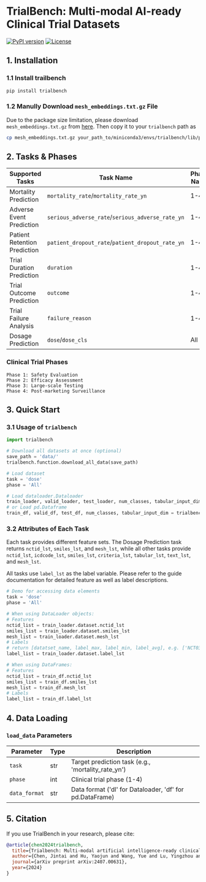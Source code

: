 # TrialBench: Multi-modal AI-ready Clinical Trial Datasets

[![PyPI version](https://pypi-camo.freetls.fastly.net/1084b9f2f9dfb3ed603718f4160bbbce019cb759/68747470733a2f2f696d672e736869656c64732e696f2f707970692f762f747269616c62656e63682e7376673f636f6c6f723d627269676874677265656e)](https://pypi.org/project/trialbench/)
[![License](https://pypi-camo.freetls.fastly.net/8645b002dd7ec1b54275a80574942e7a318e03c6/68747470733a2f2f696d672e736869656c64732e696f2f62616467652f4c6963656e73652d4d49542d79656c6c6f772e737667)](https://opensource.org/licenses/MIT)

## 1. Installation

### 1.1 Install trailbench 
```bash
pip install trialbench
```

### 1.2 Manully Download  `mesh_embeddings.txt.gz` File

Due to the package size limitation, please download `mesh_embeddings.txt.gz` from [here](https://github.com/ML2Health/ML2ClinicalTrials/blob/main/AI4Trial/data/mesh-embeddings/mesh_embeddings.txt.gz). Then copy it to your `trialbench` path as

```bash
cp mesh_embeddings.txt.gz your_path_to/miniconda3/envs/trialbench/lib/python3.10/site-packages/trialbench/data/mesh-embeddings/
```

## 2. Tasks & Phases

| Supported Tasks              | Task Name                                            | Phase Name |
| ---------------------------- | ---------------------------------------------------- | ---------- |
| Mortality Prediction         | `mortality_rate`/`mortality_rate_yn`             | 1-4        |
| Adverse Event Prediction     | `serious_adverse_rate`/`serious_adverse_rate_yn` | 1-4        |
| Patient Retention Prediction | `patient_dropout_rate`/`patient_dropout_rate_yn` | 1-4        |
| Trial Duration Prediction    | `duration`                                         | 1-4        |
| Trial Outcome Prediction     | `outcome`                                          | 1-4        |
| Trial Failure Analysis       | `failure_reason`                                   | 1-4        |
| Dosage Prediction            | `dose`/`dose_cls`                                | All        |

### Clinical Trial Phases

```
Phase 1: Safety Evaluation
Phase 2: Efficacy Assessment
Phase 3: Large-scale Testing
Phase 4: Post-marketing Surveillance
```

## 3. Quick Start

### 3.1 Usage of `trialbench`

```python
import trialbench

# Download all datasets at once (optional)
save_path = 'data/'
trialbench.function.download_all_data(save_path)

# Load dataset
task = 'dose'
phase = 'All'

# Load dataloader.Dataloader 
train_loader, valid_loader, test_loader, num_classes, tabular_input_dim = trialbench.function.load_data(task, phase, data_format='dl')
# or Load pd.Dataframe
train_df, valid_df, test_df, num_classes, tabular_input_dim = trialbench.function.load_data(task, phase, data_format='df')
```

### 3.2 Attributes of Each Task

Each task provides different feature sets. The Dosage Prediction task returns `nctid_lst`, `smiles_lst`, and `mesh_lst`, while all other tasks provide `nctid_lst`, `icdcode_lst`, `smiles_lst`, `criteria_lst`, `tabular_lst`, `text_lst`, and `mesh_lst`.

All tasks use `label_lst` as the label variable. Please refer to the guide documentation for detailed feature as well as label descriptions.

```python
# Demo for accessing data elements
task = 'dose'
phase = 'All'

# When using DataLoader objects:
# Features
nctid_list = train_loader.dataset.nctid_lst
smiles_list = train_loader.dataset.smiles_lst
mesh_list = train_loader.dataset.mesh_lst
# Labels
# return [datatset_name, label_max, label_min, label_avg], e.g. ['NCT03422510', 2, 2, 2]
label_list = train_loader.dataset.label_lst 

# When using DataFrames:
# Features
nctid_list = train_df.nctid_lst
smiles_list = train_df.smiles_lst
mesh_list = train_df.mesh_lst
# Labels
label_list = train_df.label_lst
```

## 4. Data Loading

### `load_data` Parameters

| Parameter       | Type | Description                                              |
| --------------- | ---- | -------------------------------------------------------- |
| `task`        | str  | Target prediction task (e.g., 'mortality_rate_yn')       |
| `phase`       | int  | Clinical trial phase (1-4)                               |
| `data_format` | str  | Data format ('dl' for Dataloader, 'df' for pd.DataFrame) |

## 5. Citation

If you use TrialBench in your research, please cite:

```bibtex
@article{chen2024trialbench,
  title={Trialbench: Multi-modal artificial intelligence-ready clinical trial datasets},
  author={Chen, Jintai and Hu, Yaojun and Wang, Yue and Lu, Yingzhou and Cao, Xu and Lin, Miao and Xu, Hongxia and Wu, Jian and Xiao, Cao and Sun, Jimeng and others},
  journal={arXiv preprint arXiv:2407.00631},
  year={2024}
}
```
